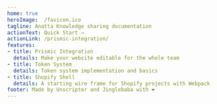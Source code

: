 ```yaml
---
home: true
heroImage: 	/favicon.ico
tagline: Anatta Knowledge sharing documentation
actionText: Quick Start →
actionLink: /prismic-integration/
features:
- title: Prismic Integration
  details: Make your website editable for the whole team
- title: Token System
  details: Token system implementation and basics
- title: Shopify Shell
  details: A starting wire frame for Shopify projects with Webpack 
footer: Made by Unscripter and Jinglebaba with ❤️
---
```

